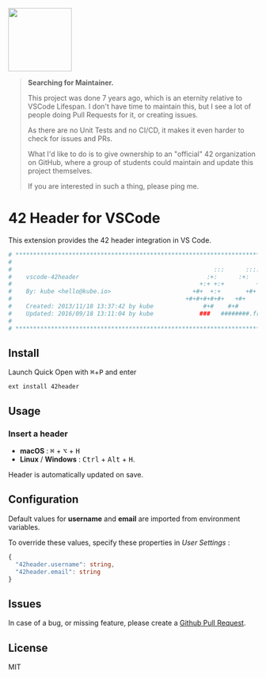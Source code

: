 <img
  src="https://raw.githubusercontent.com/kube/vscode-42header/master/42.png" 
  width=128>

> **Searching for Maintainer.**
> 
> This project was done 7 years ago, which is an eternity relative to VSCode Lifespan.
> I don't have time to maintain this, but I see a lot of people doing Pull Requests for it, or creating issues.
> 
> As there are no Unit Tests and no CI/CD, it makes it even harder to check for issues and PRs.
>
> What I'd like to do is to give ownership to an "official" 42 organization on GitHub, where a group of students could maintain and update this project themselves.
>
> If you are interested in such a thing, please ping me.

# 42 Header for VSCode

This extension provides the 42 header integration in VS Code.

```bash
# **************************************************************************** #
#                                                                              #
#                                                         :::      ::::::::    #
#    vscode-42header                                    :+:      :+:    :+:    #
#                                                     +:+ +:+         +:+      #
#    By: kube <hello@kube.io>                       +#+  +:+       +#+         #
#                                                 +#+#+#+#+#+   +#+            #
#    Created: 2013/11/18 13:37:42 by kube              #+#    #+#              #
#    Updated: 2016/09/18 13:11:04 by kube             ###   ########.fr        #
#                                                                              #
# **************************************************************************** #
```

## Install

Launch Quick Open with <kbd>⌘</kbd>+<kbd>P</kbd> and enter
```
ext install 42header
```

## Usage

### Insert a header
 - **macOS** : <kbd>⌘</kbd> + <kbd>⌥</kbd> + <kbd>H</kbd>
 - **Linux** / **Windows** : <kbd>Ctrl</kbd> + <kbd>Alt</kbd> + <kbd>H</kbd>.

Header is automatically updated on save.


## Configuration

Default values for **username** and **email** are imported from environment variables.

To override these values, specify these properties in *User Settings* :

```ts
{
  "42header.username": string,
  "42header.email": string
}
```


## Issues

In case of a bug, or missing feature, please create a [Github Pull Request](https://github.com/kube/vscode-42header/pulls).

## License

MIT
